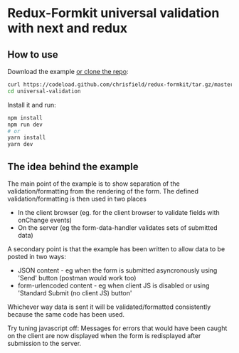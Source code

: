 # Redux-Formkit universal validation with next and redux

## How to use

Download the example [or clone the repo](https://github.com/chrisfield/redux-formkit):

```bash
curl https://codeload.github.com/chrisfield/redux-formkit/tar.gz/master | tar -xz --strip=2 "redux-formkit"-master/examples/universal-validation
cd universal-validation
```

Install it and run:

```bash
npm install
npm run dev
# or
yarn install
yarn dev
```

## The idea behind the example

The main point of the example is to show separation of the validation/formatting from the rendering of the form. The defined validation/formatting is then used in two places
- In the client browser (eg. for the client browser to validate fields with onChange events)
- On the server (eg the form-data-handler validates sets of submitted data)

A secondary point is that the example has been written to allow data to be posted in two ways:
- JSON content - eg when the form is submitted asyncronously using 'Send' button (postman would work too)
- form-urlencoded content - eg when client JS is disabled or using 'Standard Submit (no client JS) button' 

Whichever way data is sent it will be validated/formatted consistently because the same code has been used.

Try tuning javascript off: Messages for errors that would have been caught on the client are now displayed when the form is redisplayed after submission to the server.
